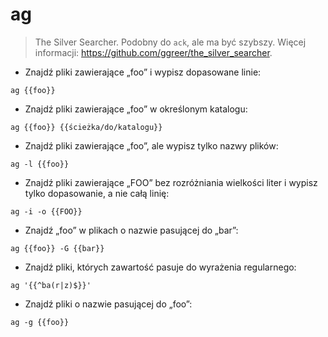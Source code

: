 # ag

> The Silver Searcher. Podobny do `ack`, ale ma być szybszy.
> Więcej informacji: <https://github.com/ggreer/the_silver_searcher>.

- Znajdź pliki zawierające „foo” i wypisz dopasowane linie:

`ag {{foo}}`

- Znajdź pliki zawierające „foo” w określonym katalogu:

`ag {{foo}} {{ścieżka/do/katalogu}}`

- Znajdź pliki zawierające „foo”, ale wypisz tylko nazwy plików:

`ag -l {{foo}}`

- Znajdź pliki zawierające „FOO” bez rozróżniania wielkości liter i wypisz tylko dopasowanie, a nie całą linię:

`ag -i -o {{FOO}}`

- Znajdź „foo” w plikach o nazwie pasującej do „bar”:

`ag {{foo}} -G {{bar}}`

- Znajdź pliki, których zawartość pasuje do wyrażenia regularnego:

`ag '{{^ba(r|z)$}}'`

- Znajdź pliki o nazwie pasującej do „foo”:

`ag -g {{foo}}`
